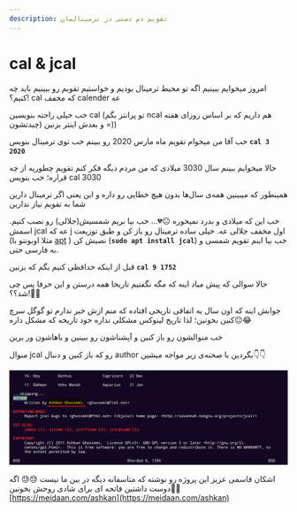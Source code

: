 ```yaml
---
description: تقویم دم دستی در ترمینالمان
---
```


# cal & jcal

امروز میخوایم ببینیم اگه تو محیط ترمینال بودیم و خواستیم تقویم رو ببینیم باید چه کنیم؟! cal که مخفف calender عه

خب خیلی راحته بنویسین cal (تو پرانتز بگم ncal هم داریم که بر اساس روزای هفته چیدتشون) و بعدش اینتر بزنین =))

خب آقا من میخوام تقویم ماه مارس 2020 رو ببینم خب توی ترمینال بنویس **`cal 3 2020`**

حالا میخوایم ببینم سال 3030 میلادی که من مردم دیگه فکر کنم تقویم چطوریه از چه قراره؛ خب بنویس cal 3030

همینطور که میبینین همه‌ی سال‌ها بدون هیچ خطایی رو داره و این یعنی اگر ترمینال دارین شما به تقویم نیاز ندارین

خب این که میلادی و بدرد نمیخوره 😐💔... خب بیا بریم شمسیش(جلالی) رو نصب کنیم. اسمش jcal عه که j اول مخفف جلالی عه. خیلی ساده ترمینال رو باز کن و طبق توزیعت (مثلا اوبونتو با [apt](apt-apt-get-aptitude.md) ) نصبش کن (**`sudo apt install jcal`**) خب بیا اینم تقویم شمسی و به فارسی حتی.

قبل از اینکه خدافظی کنیم بگم که بزنین **`cal 9 1752`**

حالا سوالی که پیش میاد اینه که مگه نگفتیم تاریخا همه درستن و این حرفا پس چی شد؟؟!🤔😐

جوابش اینه که اون سال یه اتفاقی تاریخی افتاده که منم ازش خبر ندارم تو گوگل سرچ کنین بخونین؛ لذا تاریخ لینوکس مشکلی نداره خود تاریخه که مشکل داره😐😂

خب منوالشون رو باز کنین و آپشناشون رو ببینین و باهاشون ور برین

منوال jcal رو که باز کنین و دنبال author بگردین با صحنه‌ی زیر مواجه میشین👇👇

![](<.gitbook/assets/image (7) (1).png>)

اشکان قاسمی عزیز این پروژه رو نوشته که متاسفانه دیگه در بین ما نیست 😓😓 اگه دوست داشتین فاتحه ای برای شادی روحش بخونین🖤🙏 [https://meidaan.com/ashkan](https://meidaan.com/ashkan)

